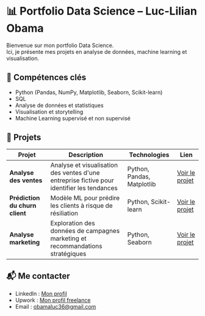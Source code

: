 # 📊 Portfolio Data Science – Luc-Lilian Obama

Bienvenue sur mon portfolio Data Science.  
Ici, je présente mes projets en analyse de données, machine learning et visualisation.

## 🚀 Compétences clés
- Python (Pandas, NumPy, Matplotlib, Seaborn, Scikit-learn)
- SQL
- Analyse de données et statistiques
- Visualisation et storytelling
- Machine Learning supervisé et non supervisé

## 📂 Projets

| Projet | Description | Technologies | Lien |
|--------|-------------|--------------|------|
| **Analyse des ventes** | Analyse et visualisation des ventes d'une entreprise fictive pour identifier les tendances | Python, Pandas, Matplotlib | [Voir le projet](01-sales-analysis/) |
| **Prédiction du churn client** | Modèle ML pour prédire les clients à risque de résiliation | Python, Scikit-learn | [Voir le projet](02-customer-churn/) |
| **Analyse marketing** | Exploration des données de campagnes marketing et recommandations stratégiques | Python, Seaborn | [Voir le projet](03-marketing-analytics/) |

## 📬 Me contacter
- LinkedIn : [Mon profil](https://linkedin.com/in/tonprofil)
- Upwork : [Mon profil freelance](https://www.upwork.com/freelancers/~01df428797d0dc0af1)
- Email : obamaluc36@gmail.com
